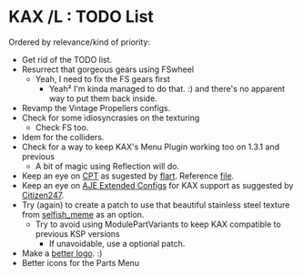 # KAX /L : TODO List

Ordered by relevance/kind of priority:

* Get rid of the TODO list.
* Resurrect that gorgeous gears using FSwheel
	+ Yeah, I need to fix the FS gears first
		- Yeah² I'm kinda managed to do that. :)
and there's no apparent way to put them back inside.
* Revamp the Vintage Propellers configs.
* Check for some idiosyncrasies on the texturing
	+ Check FS too.  
* Idem for the colliders.
* Check for a way to keep KAX's Menu Plugin working too on 1.3.1 and previous
	+ A bit of magic using Reflection will do. 
* Keep an eye on [CPT](https://forum.kerbalspaceprogram.com/index.php?/topic/174189-*) as sugested by [flart](https://forum.kerbalspaceprogram.com/index.php?/topic/180268-*/&do=findComment&comment=3508529). Reference [file](https://github.com/yalov/CommunityPartsTitles/blob/master/GameData/002_CommunityPartsTitles/localization/en-us_kax.cfg).
* Keep an eye on [AJE Extended Configs](https://forum.kerbalspaceprogram.com/index.php?/topic/169520-aje-extended-configs/) for KAX support as suggested by [Citizen247](https://forum.kerbalspaceprogram.com/index.php?/topic/166467-kerbal-aircraft-expansion-_continued-new-management/&do=findComment&comment=3266794).
* Try (again) to create a patch to use that beautiful stainless steel texture from [selfish_meme](https://forum.kerbalspaceprogram.com/index.php?/topic/166467-kerbal-aircraft-expansion-_continued-new-management/&do=findComment&comment=3255902) as an option.
	+ Try to avoid using ModulePartVariants to keep KAX compatible to previous KSP versions
		- If unavoidable, use a optional patch. 
* Make a [better logo](https://forum.kerbalspaceprogram.com/index.php?/topic/180268-14-kerbal-aircraft-expansion-kaxl-—-under-new-management/&do=findComment&comment=3504925). :) 
* Better icons for the Parts Menu

